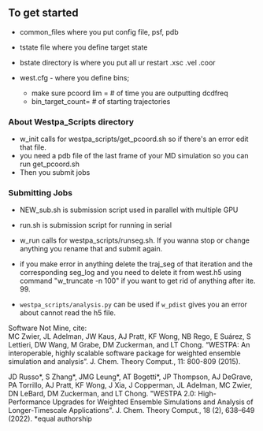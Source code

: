 ## To get started

- common_files where you put config file, psf, pdb
- tstate file where you define target state
- bstate directory is where you put all ur restart .xsc .vel .coor


- west.cfg - where you define bins; 
	- make sure pcoord lim = # of time you are outputting dcdfreq
	- bin_target_count= # of starting trajectories

### About Westpa_Scripts directory
- w_init calls for westpa_scripts/get_pcoord.sh so if there's an error edit that file.
- you need a pdb file of the last frame of your MD simulation so you can run get_pcoord.sh
- Then you submit jobs	

### Submitting Jobs
- NEW_sub.sh is submission script used in parallel with multiple GPU
- run.sh is submission script for running in serial

- w_run calls for westpa_scripts/runseg.sh. If you wanna stop or change anything you rename that and submit again. 

- if you make error in anything delete the traj_seg of that iteration and the corresponding seg_log and you need to delete it from west.h5 using command "w_truncate -n 100" if you want to get rid of anything after ite. 99.

- ```westpa_scripts/analysis.py``` can be used if ```w_pdist``` gives you an error about cannot read the h5 file.


Software Not Mine, cite:<br/>
MC Zwier, JL Adelman, JW Kaus, AJ Pratt, KF Wong, NB Rego, E Suárez, S Lettieri, DW Wang, M Grabe, DM Zuckerman, and LT Chong. “WESTPA: An interoperable, highly scalable software package for weighted ensemble simulation and analysis”. J. Chem. Theory Comput., 11: 800-809 (2015).

JD Russo*, S Zhang*, JMG Leung*, AT Bogetti*, JP Thompson, AJ DeGrave, PA Torrillo, AJ Pratt, KF Wong, J Xia, J Copperman, JL Adelman, MC Zwier, DN LeBard, DM Zuckerman, and LT Chong. "WESTPA 2.0: High-Performance Upgrades for Weighted Ensemble Simulations and Analysis of Longer-Timescale Applications". J. Chem. Theory Comput., 18 (2), 638–649 (2022). *equal authorship
